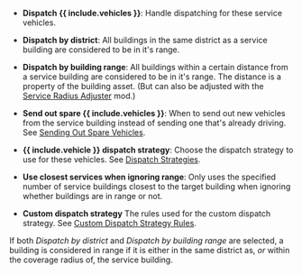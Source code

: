- **Dispatch {{ include.vehicles }}**: 
  Handle dispatching for these service vehicles.

- **Dispatch by district**: 
  All buildings in the same district as a service building are considered to be in it's range.

- **Dispatch by building range**: 
  All buildings within a certain distance from a service building are considered to be in it's range. The distance is a property of the building asset. (But can also be adjusted with the [Service Radius Adjuster](http://steamcommunity.com/sharedfiles/filedetails/?id=785237088) mod.)

- **Send out spare {{ include.vehicles }}**: 
  When to send out new vehicles from the service building instead of sending one that's already driving.
  See [Sending Out Spare Vehicles](OptionsStandardServices.html#SendOutSpares).  

- **{{ include.vehicle }} dispatch strategy**: 
  Choose the dispatch strategy to use for these vehicles.
  See [Dispatch Strategies](OptionsStandardServices.html#DispatchStrategies).

- **Use closest services when ignoring range**:
  Only uses the specified number of service buildings closest to the target building when ignoring whether buildings are in range or not.  
  
- **Custom dispatch strategy**
  The rules used for the custom dispatch strategy.
  See [Custom Dispatch Strategy Rules](OptionsStandardServices.html#CustomDispatchStrategy).

If both *Dispatch by district* and *Dispatch by building range* are selected, a building is considered in range if it is either in the same district as, *or* within the coverage radius of, the service building. 
